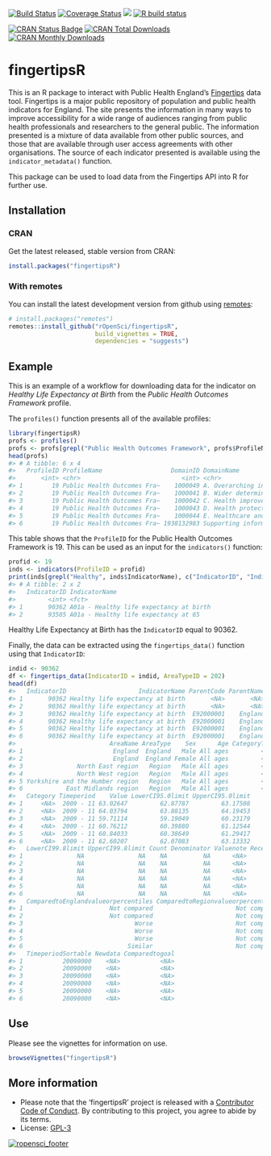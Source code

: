 
<!-- README.md is generated from README.Rmd. Please edit that file -->

[![Build
Status](https://travis-ci.org/ropensci/fingertipsR.svg)](https://travis-ci.org/ropensci/fingertipsR)
[![Coverage
Status](https://coveralls.io/repos/github/ropensci/fingertipsR/badge.svg?branch=master)](https://coveralls.io/github/ropensci/fingertipsR?branch=master)
[![](https://badges.ropensci.org/168_status.svg)](https://github.com/ropensci/onboarding/issues/168)
[![R build
status](https://github.com/ropensci/fingertipsR/workflows/R-CMD-check/badge.svg)](https://github.com/ropensci/fingertipsR/actions)

[![CRAN Status
Badge](http://www.r-pkg.org/badges/version/fingertipsR)](https://cran.r-project.org/package=fingertipsR)
[![CRAN Total
Downloads](http://cranlogs.r-pkg.org/badges/grand-total/fingertipsR)](https://cran.r-project.org/package=fingertipsR)
[![CRAN Monthly
Downloads](http://cranlogs.r-pkg.org/badges/fingertipsR)](https://cran.r-project.org/package=fingertipsR)

# fingertipsR

This is an R package to interact with Public Health England’s
[Fingertips](http://fingertips.phe.org.uk/) data tool. Fingertips is a
major public repository of population and public health indicators for
England. The site presents the information in many ways to improve
accessibility for a wide range of audiences ranging from public health
professionals and researchers to the general public. The information
presented is a mixture of data available from other public sources, and
those that are available through user access agreements with other
organisations. The source of each indicator presented is available using
the `indicator_metadata()` function.

This package can be used to load data from the Fingertips API into R for
further use.

## Installation

### CRAN

Get the latest released, stable version from CRAN:

``` r
install.packages("fingertipsR")
```

### With remotes

You can install the latest development version from github using
[remotes](https://github.com/r-lib/remotes):

``` r
# install.packages("remotes")
remotes::install_github("rOpenSci/fingertipsR",
                        build_vignettes = TRUE,
                        dependencies = "suggests")
```

## Example

This is an example of a workflow for downloading data for the indicator
on *Healthy Life Expectancy at Birth* from the *Public Health Outcomes
Framework* profile.

The `profiles()` function presents all of the available profiles:

``` r
library(fingertipsR)
profs <- profiles()
profs <- profs[grepl("Public Health Outcomes Framework", profs$ProfileName),]
head(profs)
#> # A tibble: 6 x 4
#>   ProfileID ProfileName                   DomainID DomainName                   
#>       <int> <chr>                            <int> <chr>                        
#> 1        19 Public Health Outcomes Fra~    1000049 A. Overarching indicators    
#> 2        19 Public Health Outcomes Fra~    1000041 B. Wider determinants of hea~
#> 3        19 Public Health Outcomes Fra~    1000042 C. Health improvement        
#> 4        19 Public Health Outcomes Fra~    1000043 D. Health protection         
#> 5        19 Public Health Outcomes Fra~    1000044 E. Healthcare and premature ~
#> 6        19 Public Health Outcomes Fra~ 1938132983 Supporting information
```

This table shows that the `ProfileID` for the Public Health Outcomes
Framework is 19. This can be used as an input for the `indicators()`
function:

``` r
profid <- 19
inds <- indicators(ProfileID = profid)
print(inds[grepl("Healthy", inds$IndicatorName), c("IndicatorID", "IndicatorName")])
#> # A tibble: 2 x 2
#>   IndicatorID IndicatorName                          
#>         <int> <fct>                                  
#> 1       90362 A01a - Healthy life expectancy at birth
#> 2       93505 A01a - Healthy life expectancy at 65
```

Healthy Life Expectancy at Birth has the `IndicatorID` equal to 90362.

Finally, the data can be extracted using the `fingertips_data()`
function using that `IndicatorID`:

``` r
indid <- 90362
df <- fingertips_data(IndicatorID = indid, AreaTypeID = 202)
head(df)
#>   IndicatorID                    IndicatorName ParentCode ParentName  AreaCode
#> 1       90362 Healthy life expectancy at birth       <NA>       <NA> E92000001
#> 2       90362 Healthy life expectancy at birth       <NA>       <NA> E92000001
#> 3       90362 Healthy life expectancy at birth  E92000001    England E12000001
#> 4       90362 Healthy life expectancy at birth  E92000001    England E12000002
#> 5       90362 Healthy life expectancy at birth  E92000001    England E12000003
#> 6       90362 Healthy life expectancy at birth  E92000001    England E12000004
#>                          AreaName AreaType    Sex      Age CategoryType
#> 1                         England  England   Male All ages         <NA>
#> 2                         England  England Female All ages         <NA>
#> 3               North East region   Region   Male All ages         <NA>
#> 4               North West region   Region   Male All ages         <NA>
#> 5 Yorkshire and the Humber region   Region   Male All ages         <NA>
#> 6            East Midlands region   Region   Male All ages         <NA>
#>   Category Timeperiod    Value LowerCI95.0limit UpperCI95.0limit
#> 1     <NA>  2009 - 11 63.02647         62.87787         63.17508
#> 2     <NA>  2009 - 11 64.03794         63.88135         64.19453
#> 3     <NA>  2009 - 11 59.71114         59.19049         60.23179
#> 4     <NA>  2009 - 11 60.76212         60.39880         61.12544
#> 5     <NA>  2009 - 11 60.84033         60.38649         61.29417
#> 6     <NA>  2009 - 11 62.60207         62.07083         63.13332
#>   LowerCI99.8limit UpperCI99.8limit Count Denominator Valuenote RecentTrend
#> 1               NA               NA    NA          NA      <NA>        <NA>
#> 2               NA               NA    NA          NA      <NA>        <NA>
#> 3               NA               NA    NA          NA      <NA>        <NA>
#> 4               NA               NA    NA          NA      <NA>        <NA>
#> 5               NA               NA    NA          NA      <NA>        <NA>
#> 6               NA               NA    NA          NA      <NA>        <NA>
#>   ComparedtoEnglandvalueorpercentiles ComparedtoRegionvalueorpercentiles
#> 1                        Not compared                       Not compared
#> 2                        Not compared                       Not compared
#> 3                               Worse                       Not compared
#> 4                               Worse                       Not compared
#> 5                               Worse                       Not compared
#> 6                             Similar                       Not compared
#>   TimeperiodSortable Newdata Comparedtogoal
#> 1           20090000    <NA>           <NA>
#> 2           20090000    <NA>           <NA>
#> 3           20090000    <NA>           <NA>
#> 4           20090000    <NA>           <NA>
#> 5           20090000    <NA>           <NA>
#> 6           20090000    <NA>           <NA>
```

## Use

Please see the vignettes for information on use.

``` r
browseVignettes("fingertipsR")
```

## More information

  - Please note that the ‘fingertipsR’ project is released with a
    [Contributor Code of
    Conduct](https://github.com/ropensci/fingertipsR/blob/master/CODE_OF_CONDUCT.md).
    By contributing to this project, you agree to abide by its terms.
  - License: [GPL-3](https://opensource.org/licenses/GPL-3.0)

[![ropensci\_footer](https://ropensci.org/public_images/ropensci_footer.png)](https://ropensci.org)
